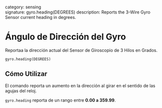 category: sensing  
signature: gyro.heading(DEGREES)
description: Reports the 3-Wire Gyro Sensor current heading in degrees.

# Ángulo de Dirección del Gyro
 
Reportaa la dirección actual del Sensor de Giroscopio de 3 Hilos en Grados.

```don
gyro.heading(DEGREES)
```

## Cómo Utilizar

El comando reporta un aumento en la dirección al girar en el sentido de las agujas del reloj.

`gyro.heading` reporta de un rango entre **0.00 a 359.99**.

<advanced>
</advanced>
